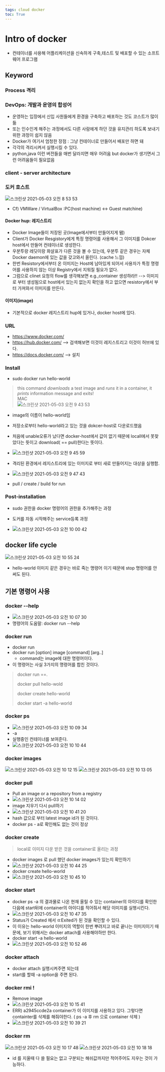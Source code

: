 ```yaml
---
tags: cloud docker
toc: True
---
```


# Intro of docker 
* 컨테이너를 사용해 어플리케이션을 신속하게 구축,테스트 및 배포할 수 있는 소프트 웨어 프로그램
## Keyword
### Process 격리
### DevOps: 개발과 운영의 합성어 
  * 운영하는 입장에서 신입 사원들에게 환경을 구축하고 배포하는 것도 코스트가 많이 듦
  * 또는 인수인계 해주는 과정에서도 다른 사람에게 하던 것을 유지관리 하도록 보내기 위한 과정이 쉽지 않음
  * Docker가 여기서 엄청한 장점 : 그냥 컨테이너로 만들어서 배포만 하면 돼 
  * 각각의 격리시켜서 실행시킬 수 있다. 
  * python,java 이런 버전들을 매번 달라지면 매우 어려움 but docker가 생기면서 그런 어려움들이 필요없음    
### client - server architecture
### 도커 호스트
![스크린샷 2021-05-03 오전 8 53 53](https://user-images.githubusercontent.com/67637935/116831900-18680080-abed-11eb-9b62-39929555732a.png)
* Cf) VMWare / VirtualBox :PC(host machine) <-> Guest 
matchine)
#### Docker hup: 레지스트리
* Docker Image들이 저장된 곳(Image에서부터 만들어지게 됌)
* Client가 Docker Resgistory에게 특정 명령어를 사용해서 그 이미지를 Dokcer host에서 만들어 컨테이너로 생성한다.
* 우분투랑 레딧이랑 화살표가 다른 것을 볼 수 있는데, 우분투 같은 경우는 자체 Docker daemon에 있는 값을 갖고와서 올린다. (cache 느낌)
* 한번 Resistory에서부터 온 이미지는 Host에 남아있게 되어서 사용자가 특정 명령어를 사용하지 않는 이상 Registry에서 지워질 필요가 없다.
* 그럼으로 clinet 요청의 flow를 생각해보면 e.g.,container 생성하라!! --> 이미지로 부터 생성됨으로 host에서 있는지 없는지 확인을 하고 없으면 resistory에서 부터 가져와서 이미지를 만든다.

#### 이미지(image)
* 기본적으로 docker 레지스트리 hup에 있거나, docker host에 있다.

### URL
* https://www.docker.com/
* https://hub.docker.com/ --> 검색해보면 이것이 레지스트리고 이것이 허브에 있다.
* https://docs.docker.com/ --> 설치

### Install
* sudo docker run hello-world
> this command *downloads* a test image and *runs* it in a container, it *prints* information message and exits!  
> MAC   
> ![스크린샷 2021-05-03 오전 9 43 53](https://user-images.githubusercontent.com/67637935/116833427-135a7f80-abf4-11eb-9bf2-8719efe0e068.png)
* image의 이름이 hello-world임
* 저장소로부터 hello-world라고 있는 것을 dokcer-host로 다운로드했음
* 처음에 unable오류가 났다면 docker-host에서 값이 없기 때문에 locall에서 못찾았다는 뜻이고 download( == pull)한다는 뜻이다.

* ![스크린샷 2021-05-03 오전 9 45 59](https://user-images.githubusercontent.com/67637935/116833494-603e5600-abf4-11eb-89cd-d4a442c1e342.png)
* 격리된 환경에서 레지스트리에 있는 이미지로 부터 새로 만들어지는 대상을 실행함.  
* ![스크린샷 2021-05-03 오전 9 47 43](https://user-images.githubusercontent.com/67637935/116833953-f5424e80-abf6-11eb-9fc5-90186c792cc8.png)
* pull / create / build for run 

### Post-installation
 * sudo 권한을 docker 명령어의 권한을 추가해주는 과정
 * 도커를 자동 시작해주는 service등록 과정
 
* ![스크린샷 2021-05-03 오전 10 00 42](https://user-images.githubusercontent.com/67637935/116833847-6d5c4480-abf6-11eb-9417-678e8bcc11e8.png)

## docker life cycle
![스크린샷 2021-05-03 오전 10 55 24](https://user-images.githubusercontent.com/67637935/116835597-26724d00-abfe-11eb-8899-31f72eba01f2.png)
* hello-world 이미지 같은 경우는 바로 죽는 명령어 이기 때문에 stop 명령어를 안써도 된다.


## 기본 명령어 사용
### docker --help
* ![스크린샷 2021-05-03 오전 10 07 30](https://user-images.githubusercontent.com/67637935/116834051-6255e400-abf7-11eb-9c1b-a839bb0b60bd.png)
* 명령어의 도움말: docker run --help
### docker run
* docker run <image>
* docker run [option] image [command] [arg..]
  * command는 image에 대한 명령어이다.
* 이 명령어는 사실 3가지의 명령어를 합친 것이다.
> docker run ==.       
> 
> docker pull hello-wold 
> 
> docker create hello-world 
> 
> docker start -a hello-world  
> 

### docker ps
* ![스크린샷 2021-05-03 오전 10 09 34](https://user-images.githubusercontent.com/67637935/116834143-ab0d9d00-abf7-11eb-9377-ab77e4fe370f.png)
* -a
 * 실행중인 컨테이너를 보여준다.
 * ![스크린샷 2021-05-03 오전 10 10 44](https://user-images.githubusercontent.com/67637935/116834171-d3959700-abf7-11eb-84a3-96f5c653a066.png)


### docker images
![스크린샷 2021-05-03 오전 10 12 15](https://user-images.githubusercontent.com/67637935/116834229-09d31680-abf8-11eb-8c1f-2445e2e9b87d.png)
![스크린샷 2021-05-03 오전 10 13 05](https://user-images.githubusercontent.com/67637935/116834251-28391200-abf8-11eb-9fc1-1cbdaf6f415c.png)

### docker pull <image>
* Pull an image or a repository from a registry
* ![스크린샷 2021-05-03 오전 10 14 02](https://user-images.githubusercontent.com/67637935/116834285-4a329480-abf8-11eb-9bdb-a2b3b59f5eb1.png)
* image 지우기 다시 pull하기
* ![스크린샷 2021-05-03 오전 10 41 20](https://user-images.githubusercontent.com/67637935/116835120-1ce7e580-abfc-11eb-8213-5efa72ad29c3.png)
* hash 값으로 부터 latest image id가 된 것이다.
* docker ps - a로 확인해도 없는 것이 정상

### docker create <image>
> local로 이미지 다운 받은 것을 container로 올리는 과정 
* docker images 로 pull 했던 docker images가 있는지 확인하기
* ![스크린샷 2021-05-03 오전 10 44 25](https://user-images.githubusercontent.com/67637935/116835225-8a941180-abfc-11eb-8485-e07d9934da8c.png)
* docker create hello-world
* ![스크린샷 2021-05-03 오전 10 45 10](https://user-images.githubusercontent.com/67637935/116835251-a3042c00-abfc-11eb-8155-6fdd56aa3b4d.png)

### docker start <container>
* docker ps -a 의 결과물로 나온 현재 올릴 수 있는 container의 아이디를 확인한 다음에 start뒤에 container의 아이디를 적어줘서 해당 이미지를 실행시킨다.
* ![스크린샷 2021-05-03 오전 10 47 35](https://user-images.githubusercontent.com/67637935/116835340-fb3b2e00-abfc-11eb-90e8-f634430a7fe5.png)
* Status가 Created 에서 ㄸExited가 된 것을 확인할 수 있다.
* 이 이유는 hello-world 이미지의 역할이 한번 뿌려지고 바로 끝나는 이미지이기 때문에, 보기 위해서는 docker attach를 사용해야하만 한다.
* docker start -a hello-world
* ![스크린샷 2021-05-03 오전 10 52 46](https://user-images.githubusercontent.com/67637935/116835493-b368d680-abfd-11eb-882a-7a0a1da5d567.png)

### docker attach <container>
* docker attach 실행시켜주면 되는데
* start를 할때 -a option을 주면 된다.


### docker rmi <image>!

* Remove image
* ![스크린샷 2021-05-03 오전 10 15 41](https://user-images.githubusercontent.com/67637935/116834330-84039b00-abf8-11eb-804a-b92cbb444e24.png)
* ERR) a2945ccde2a container가 이 이미지를 사용하고 있다. 그렇다면 containter를 삭제를 해줘야한다. ( ps -a 후 rm 으로 container 삭제 ) 
* ![스크린샷 2021-05-03 오전 10 39 21](https://user-images.githubusercontent.com/67637935/116835069-d2feff80-abfb-11eb-8b9a-a190267b0c6c.png)

### docker rm <id> 
![스크린샷 2021-05-03 오전 10 17 48](https://user-images.githubusercontent.com/67637935/116834403-d0e77180-abf8-11eb-8e73-424dec62b999.png)
![스크린샷 2021-05-03 오전 10 18 18](https://user-images.githubusercontent.com/67637935/116834412-e2307e00-abf8-11eb-9082-6f503314cdb4.png)

 * id 를 지울때 다 쓸 필요는 없고 구분되는 해쉬값까지만 적어주어도 지우는 것이 가능하다.
